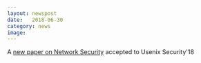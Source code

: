 ```yaml
---
layout: newspost
date:   2018-06-30
category: news
image: 
---
```


A [new paper on Network Security]({{"/publications"|relative_url}}) accepted to Usenix Security'18